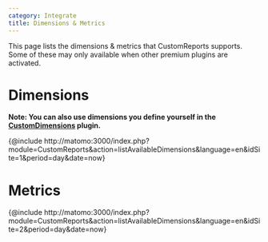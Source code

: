 ```yaml
---
category: Integrate
title: Dimensions & Metrics
---
```


This page lists the dimensions & metrics that CustomReports supports. Some of these may only available when other
premium plugins are activated.

# Dimensions

**Note: You can also use dimensions you define yourself in the [CustomDimensions](https://plugins.matomo.org/CustomDimensions) plugin.**

<!-- TODO: change these URLs to demo.piwik.org -->

{@include http://matomo:3000/index.php?module=CustomReports&action=listAvailableDimensions&language=en&idSite=1&period=day&date=now}

# Metrics

{@include http://matomo:3000/index.php?module=CustomReports&action=listAvailableDimensions&language=en&idSite=2&period=day&date=now}
